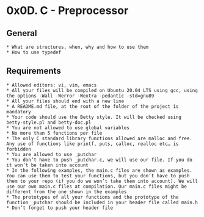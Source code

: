 # 0x0D. C - Preprocessor

## General
	* What are structures, when, why and how to use them
	* How to use typedef

## Requirements
	* Allowed editors: vi, vim, emacs
	* All your files will be compiled on Ubuntu 20.04 LTS using gcc, using the options -Wall -Werror -Wextra -pedantic -std=gnu89
	* All your files should end with a new line
	* A README.md file, at the root of the folder of the project is mandatory
	* Your code should use the Betty style. It will be checked using betty-style.pl and betty-doc.pl
	* You are not allowed to use global variables
	* No more than 5 functions per file
	* The only C standard library functions allowed are malloc and free. Any use of functions like printf, puts, calloc, realloc etc… is forbidden
	* You are allowed to use _putchar
	* You don’t have to push _putchar.c, we will use our file. If you do it won’t be taken into account
	* In the following examples, the main.c files are shown as examples. You can use them to test your functions, but you don’t have to push them to your repo (if you do we won’t take them into account). We will use our own main.c files at compilation. Our main.c files might be different from the one shown in the examples
	* The prototypes of all your functions and the prototype of the function _putchar should be included in your header file called main.h
	* Don’t forget to push your header file

